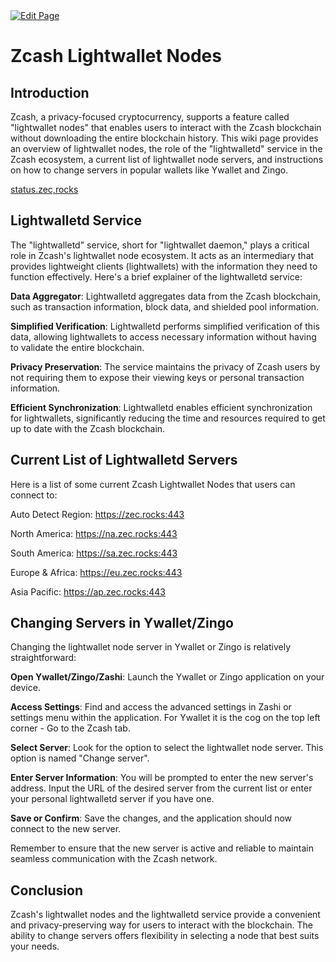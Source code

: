 <a href="https://github.com/henryquincy/zechub/edit/main/site/Zcash_Tech/Lightwallet_Nodes.md" target="_blank">
  <img src="https://img.shields.io/badge/Edit-blue" alt="Edit Page"/>
</a>


# Zcash Lightwallet Nodes

## Introduction

Zcash, a privacy-focused cryptocurrency, supports a feature called "lightwallet nodes" that enables users to interact with the Zcash blockchain without downloading the entire blockchain history. This wiki page provides an overview of lightwallet nodes, the role of the "lightwalletd" service in the Zcash ecosystem, a current list of lightwallet node servers, and instructions on how to change servers in popular wallets like Ywallet and Zingo.

[status.zec,rocks](https://status.zec.rocks/) 


## Lightwalletd Service

The "lightwalletd" service, short for "lightwallet daemon," plays a critical role in Zcash's lightwallet node ecosystem. It acts as an intermediary that provides lightweight clients (lightwallets) with the information they need to function effectively. Here's a brief explainer of the lightwalletd service:

__Data Aggregator__: Lightwalletd aggregates data from the Zcash blockchain, such as transaction information, block data, and shielded pool information.

__Simplified Verification__: Lightwalletd performs simplified verification of this data, allowing lightwallets to access necessary information without having to validate the entire blockchain.

__Privacy Preservation__: The service maintains the privacy of Zcash users by not requiring them to expose their viewing keys or personal transaction information.

__Efficient Synchronization__: Lightwalletd enables efficient synchronization for lightwallets, significantly reducing the time and resources required to get up to date with the Zcash blockchain.


## Current List of Lightwalletd Servers

Here is a list of some current Zcash Lightwallet Nodes that users can connect to:

Auto Detect Region: https://zec.rocks:443

North America: https://na.zec.rocks:443

South America: https://sa.zec.rocks:443

Europe & Africa: https://eu.zec.rocks:443

Asia Pacific: https://ap.zec.rocks:443

## Changing Servers in Ywallet/Zingo

Changing the lightwallet node server in Ywallet or Zingo is relatively straightforward:

__Open Ywallet/Zingo/Zashi__: Launch the Ywallet or Zingo application on your device.

__Access Settings__: Find and access the advanced settings in Zashi or settings menu within the application. For Ywallet it is the cog on the top left corner - Go to the Zcash tab. 

__Select Server__: Look for the option to select the lightwallet node server. This option is named "Change server".

__Enter Server Information__: You will be prompted to enter the new server's address. Input the URL of the desired server from the current list or enter your personal lightwalletd server if you have one. 

__Save or Confirm__: Save the changes, and the application should now connect to the new server.

Remember to ensure that the new server is active and reliable to maintain seamless communication with the Zcash network.

## Conclusion

Zcash's lightwallet nodes and the lightwalletd service provide a convenient and privacy-preserving way for users to interact with the blockchain. The ability to change servers offers flexibility in selecting a node that best suits your needs. 
